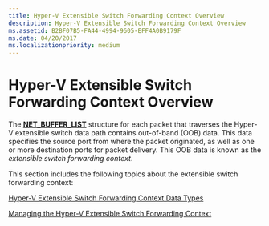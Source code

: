 ```yaml
---
title: Hyper-V Extensible Switch Forwarding Context Overview
description: Hyper-V Extensible Switch Forwarding Context Overview
ms.assetid: B2BF07B5-FA44-4994-9605-EFF4A0B9179F
ms.date: 04/20/2017
ms.localizationpriority: medium
---
```


# Hyper-V Extensible Switch Forwarding Context Overview


The [**NET\_BUFFER\_LIST**](/windows-hardware/drivers/ddi/ndis/ns-ndis-_net_buffer_list) structure for each packet that traverses the Hyper-V extensible switch data path contains out-of-band (OOB) data. This data specifies the source port from where the packet originated, as well as one or more destination ports for packet delivery. This OOB data is known as the *extensible switch forwarding context*.

This section includes the following topics about the extensible switch forwarding context:

[Hyper-V Extensible Switch Forwarding Context Data Types](hyper-v-extensible-switch-forwarding-context-data-types.md)

[Managing the Hyper-V Extensible Switch Forwarding Context](managing-the-hyper-v-extensible-switch-forwarding-context.md)

 

